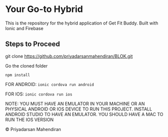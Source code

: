 # Your Go-to Hybrid

This is the repository for the hybrid application of Get Fit Buddy. Built with Ionic and Firebase

## Steps to Proceed

git clone https://github.com/priyadarsanmahendiran/BLOK.git

Go the cloned folder

`npm install`

FOR ANDROID: `ionic cordova run android`

FOR IOS: `ionic cordova run ios`

NOTE: YOU MUST HAVE AN EMULATOR IN YOUR MACHINE OR AN PHYSICAL ANDROID OR IOS DEVICE TO RUN THIS PROJECT. INSTALL ANDROID STUDIO TO HAVE AN EMULATOR. YOU SHOULD HAVE A MAC TO RUN THE IOS VERSION

© Priyadarsan Mahendiran
